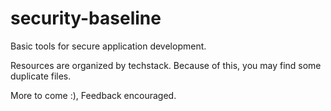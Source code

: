 # security-baseline
Basic tools for secure application development.  

Resources are organized by techstack. Because of this, you may find some duplicate files.

More to come :), Feedback encouraged.
